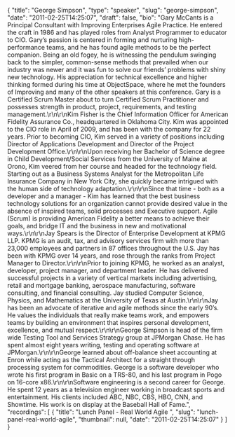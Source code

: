 {
  "title": "George Simpson",
  "type": "speaker",
  "slug": "george-simpson",
  "date": "2011-02-25T14:25:07",
  "draft": false,
  "bio": "Gary McCants is a Principal Consultant with Improving Enterprises Agile Practice. He entered the craft in 1986 and has played roles from Analyst Programmer to educator to CIO. Gary’s passion is centered in forming and nurturing high-performance teams, and he has found agile methods to be the perfect companion. Being an old fogey, he is witnessing the pendulum swinging back to the simpler, common-sense methods that prevailed when our industry was newer and it was fun to solve our friends’ problems with shiny new technology. His appreciation for technical excellence and higher thinking formed during his time at ObjectSpace, where he met the founders of Improving and many of the other speakers at this conference. Gary is a Certified Scrum Master about to turn Certified Scrum Practitioner and possesses strength in product, project, requirements, and testing management.\r\n\r\nKim Fisher is the Chief Information Officer for American Fidelity Assurance Co., headquartered in Oklahoma City. Kim was appointed to the CIO role in April of 2009, and has been with the company for 22 years. Prior to becoming CIO, Kim served in a variety of positions including Director of Applications Development and Director of the Project Development Office.\r\n\r\nUpon receiving her Bachelor of Science degree in Child Development/Social Services from the University of Maine at Orono, Kim veered from her course and headed for the technology field. Starting out as a Business Systems Analyst for the Metropolitan Life Insurance Company in New York City, she quickly became intrigued with the human side of technology adaptation.\r\n\r\nSince that time - both as a developer and a manager - Kim has learned that the best business technology solutions for an organization cannot provide desired value in the absence of inspired teams, solid processes and Executive support. Agile (Scrum) is providing American Fidelity a better means to achieve their goals, and bridge IT and the business in new and motivational ways.\r\n\r\nJay Spears is the Director of Enterprise Development at KPMG LLP. KPMG is an audit, tax, and advisory services firm with more than 23,000 employees and partners in 87 offices throughout the U.S. Jay has been with KPMG over 14 years, and rose through the ranks from Project Manager to Director.\r\n\r\nPrior to joining KPMG, he worked as an analyst, developer, project manager, and department leader. He has delivered successful projects in a variety of vertical markets including advertising, retail and mortgage banking, aerospace manufacturing, software consulting, and financial consulting. Jay studied Computer Science, Physics, and Mathematics at the University of Texas at Austin.\r\n\r\nJay has been an advocate of iterative and agile methods since the early 90’s. He values the individuals that really make teams work, and empowers teams by building an environment that inspires personal development, excellence, and mutual respect.\r\n\r\nGeorge Simpson is head of the firm wide Testing Tool and Services Strategy group at JPMorgan Chase. He has spent almost eight years writing, testing and operating software at JPMorgan.\r\n\r\nGeorge learned about off-balance sheet accounting at Enron while acting as the Tactical Architect for a straight through processing system for commodities. George is a software developer who wrote his first program in Basic on a TRS-80, and his last program in Pogo on 16-core x86.\r\n\r\nSoftware engineering is a second career for George. He spent 12 years as a television engineer working in broadcast sports and entertainment. His clients included ABC, NBC, CBS, HBO, CNN, and Showtime. His work is on display at the Baseball Hall of Fame.",
  "recordings": [
    {
      "title": "Lunch Panel - Real World Agile ",
      "slug": "lunch-panel-real-world-agile",
      "thumbnail": null,
      "date": "2011-02-25T14:25:07"
    }
  ]
}